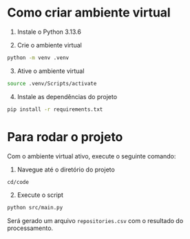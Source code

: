 # Como criar ambiente virtual

1. Instale o Python 3.13.6

2. Crie o ambiente virtual 
```bash
python -m venv .venv
```
3. Ative o ambiente virtual
```bash
source .venv/Scripts/activate
```
4. Instale as dependências do projeto
```bash
pip install -r requirements.txt
```

# Para rodar o projeto 

Com o ambiente virtual ativo, execute o seguinte comando:

1. Navegue até o diretório do projeto
```bash
cd/code
```

2. Execute o script
```bash
python src/main.py
```

Será gerado um arquivo `repositories.csv` com o resultado do processamento.

